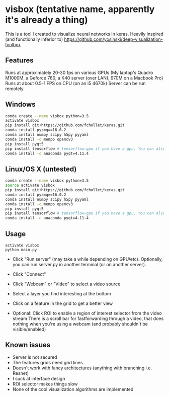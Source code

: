 # visbox (tentative name, apparently it's already a thing)
This is a tool I created to visualize neural networks in keras.
Heavily inspired (and functionally inferior to) https://github.com/yosinski/deep-visualization-toolbox

## Features
Runs at approximately 20-30 fps on various GPUs (My laptop's Quadro M1000M, a Geforce 760, a K40 server (over LAN), 970M on a Macbook Pro)
Runs at about 0.5-1 FPS on CPU (on an i5 4670k)
Server can be run remotely

## Windows
```bash
conda create --name visbox python=3.5
activate visbox
pip install git+https://github.com/fchollet/keras.git
conda install pyzmq==16.0.2
conda install numpy scipy h5py pyyaml
conda install -c menpo opencv3
pip install pyqt5
pip install tensorflow # tensorflow-gpu if you have a gpu. You can also use theano.
conda install -c anaconda pyqt=4.11.4
```

## Linux/OS X (untested)
```bash
conda create --name visbox python=3.5
source activate visbox
pip install git+https://github.com/fchollet/keras.git
conda install pyzmq==16.0.2
conda install numpy scipy h5py pyyaml
conda install -c menpo opencv3
pip install pyqt5
pip install tensorflow # tensorflow-gpu if you have a gpu. You can also use theano.
conda install -c anaconda pyqt=4.11.4
```

## Usage
```
activate visbox
python main.py
```

- Click "Run server" (may take a while depending on GPU/etc). Optionally, you can run server.py in another terminal (or on another server).
- Click "Connect"
- Click "Webcam" or "Video" to select a video source
- Select a layer you find interesting at the bottom
- Click on a feature in the grid to get a better view

- Optional:
Click ROI to enable a region of interest selector from the video stream
There is a scroll bar for fastforwarding through a video, that does nothing when you're using a webcam (and probably shouldn't be visible/enabled)


## Known issues
- Server is not secured
- The features grids need grid lines
- Doesn't work with fancy architectures (anything with branching i.e. Resnet)
- I suck at interface design
- ROI selector makes things slow
- None of the cool visualization algorithms are implemented
